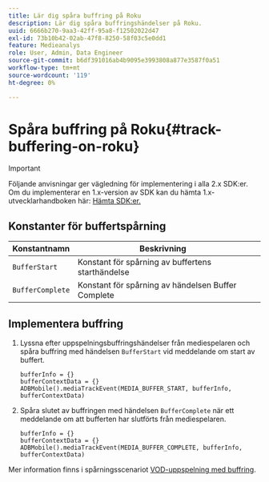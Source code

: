 ```yaml
---
title: Lär dig spåra buffring på Roku
description: Lär dig spåra buffringshändelser på Roku.
uuid: 6666b270-9aa3-42ff-95a8-f12502022d47
exl-id: 73b10b42-02ab-47f8-8250-58f03c5e0dd1
feature: Medieanalys
role: User, Admin, Data Engineer
source-git-commit: b6df391016ab4b9095e3993808a877e3587f0a51
workflow-type: tm+mt
source-wordcount: '119'
ht-degree: 0%

---
```


# Spåra buffring på Roku{#track-buffering-on-roku}

>[!IMPORTANT]
>
>Följande anvisningar ger vägledning för implementering i alla 2.x SDK:er. Om du implementerar en 1.x-version av SDK kan du hämta 1.x-utvecklarhandboken här: [Hämta SDK:er.](/help/sdk-implement/download-sdks.md)

## Konstanter för buffertspårning

| Konstantnamn | Beskrivning     |
|---|---|
| `BufferStart` | Konstant för spårning av buffertens starthändelse |
| `BufferComplete` | Konstant för spårning av händelsen Buffer Complete |

## Implementera buffring

1. Lyssna efter uppspelningsbuffringshändelser från mediespelaren och spåra buffring med händelsen `BufferStart` vid meddelande om start av buffert.

   ```
   bufferInfo = {}
   bufferContextData = {}
   ADBMobile().mediaTrackEvent(MEDIA_BUFFER_START, bufferInfo, bufferContextData)
   ```

1. Spåra slutet av buffringen med händelsen `BufferComplete` när ett meddelande om att bufferten har slutförts från mediespelaren.

   ```
   bufferInfo = {}
   bufferContextData = {}
   ADBMobile().mediaTrackEvent(MEDIA_BUFFER_COMPLETE, bufferInfo, bufferContextData)
   ```

Mer information finns i spårningsscenariot [VOD-uppspelning med buffring](/help/sdk-implement/tracking-scenarios/vod-buffering.md).
